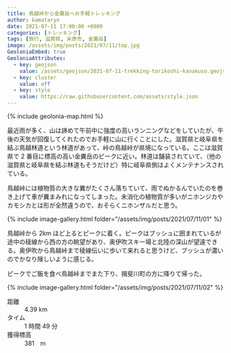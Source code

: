 ```yaml
---
title: 鳥越峠から金糞岳へお手軽トレッキング
author: kamataryo
date: 2021-07-11 17:00:00 +0900
categories: [トレッキング]
tags: [旅行, 滋賀県, 米原市, 金糞岳]
image: /assets/img/posts/2021/07/11/top.jpg
GeoloniaEmbed: true
GeoloniaAttributes:
  - key: geojson
    value: /assets/geojson/2021-07-11-trekking-torikoshi-kanakuso.geojson
  - key: cluster
    value: off
  - key: style
    value: https://raw.githubusercontent.com/assets/style.json
---
```


{% include geolonia-map.html %}

最近雨が多く、山は諦めて午前中に強度の高いランニングなどをしていたが、午後の天気が回復してくれたのでお手軽に山に行くことにした。滋賀県と岐阜県を結ぶ鳥越林道という林道があって、峠の鳥越峠が県境になっている。ここは滋賀県で 2 番目に標高の高い金糞岳のピークに近い。林道は舗装されていて、（他の滋賀県と岐阜県を結ぶ林道もそうだけど）特に岐阜県側はよくメンテナンスされている。

鳥越峠には植物質の大きな糞がたくさん落ちていて、雨でぬかるんでいたのを巻き上げて車が糞まみれになってしまった。未消化の植物質が多いがニホンジカやカモシカとは形が全然違うので、おそらくニホンザルだと思う。

{% include image-gallery.html folder="/assets/img/posts/2021/07/11/01" %}

鳥越峠から 2km ほど上るとピークに着く。ピークはブッシュに囲まれているが途中の稜線から西の方の眺望があり、奥伊吹スキー場と北陸の深山が望遠できる。奥伊吹から鳥越峠まで稜線伝いに歩いて来れると思うけど、ブッシュが濃いのでかなり険しいように感じる。

ピークでご飯を食べ鳥越峠までまた下り、揖斐川町の方に降りて帰った。

{% include image-gallery.html folder="/assets/img/posts/2021/07/11/02" %}

<dl>
<dt>距離</dt><dd>4.39 km</dd>
<dt>タイム</dt><dd>1 時間 49 分</dd>
<dt>獲得標高</dt><dd>381　m</dd>
</dl>
